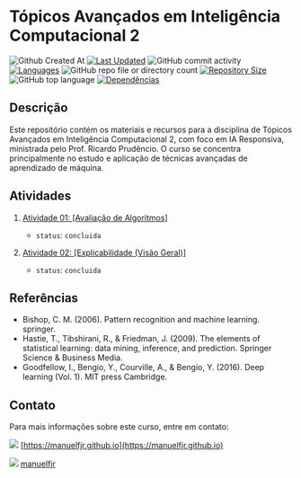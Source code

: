 # Tópicos Avançados em Inteligência Computacional 2
![Github Created At](https://img.shields.io/github/created-at/manuelfjr/topicos_avancados_ic_ii)
[![Last Updated](https://img.shields.io/github/last-commit/manuelfjr/topicos_avancados_ic_ii.svg)](https://github.com/manuelfjr/topicos_avancados_ic_ii/commits/master)
![GitHub commit activity](https://img.shields.io/github/commit-activity/w/manuelfjr/topicos_avancados_ic_ii)
[![Languages](https://img.shields.io/github/languages/count/manuelfjr/topicos_avancados_ic_ii)](https://github.com/manuelfjr/topicos_avancados_ic_ii)
![GitHub repo file or directory count](https://img.shields.io/github/directory-file-count/manuelfjr/topicos_avancados_ic_ii)
[![Repository Size](https://img.shields.io/github/repo-size/manuelfjr/topicos_avancados_ic_ii)](https://github.com/manuelfjr/topicos_avancados_ic_ii)
![GitHub top language](https://img.shields.io/github/languages/top/manuelfjr/topicos_avancados_ic_ii)
[![Dependências](https://img.shields.io/librariesio/github/manuelfjr/topicos_avancados_ic_ii)](https://libraries.io/github/manuelfjr/topicos_avancados_ic_ii)


## Descrição
Este repositório contém os materiais e recursos para a disciplina de Tópicos Avançados em Inteligência Computacional 2, com foco em IA Responsiva, ministrada pelo Prof. Ricardo Prudêncio. O curso se concentra principalmente no estudo e aplicação de técnicas avançadas de aprendizado de máquina.

## Atividades

1. [Atividade 01: [Avaliação de Algoritmos]](/notebooks/01.atividade-01-dt.ipynb)
    - `status`: `concluida`

2. [Atividade 02: [Explicabilidade (Visão Geral)]](/notebooks/02.atividade-02.md)
    - `status`: `concluida`


## Referências
- Bishop, C. M. (2006). Pattern recognition and machine learning. springer.
- Hastie, T., Tibshirani, R., & Friedman, J. (2009). The elements of statistical learning: data mining, inference, and prediction. Springer Science & Business Media.
- Goodfellow, I., Bengio, Y., Courville, A., & Bengio, Y. (2016). Deep learning (Vol. 1). MIT press Cambridge.

## Contato
Para mais informações sobre este curso, entre em contato:

[<img src="https://img.icons8.com/ios/20/000000/domain.png"/>](https://manuelfjr.github.io) [https://manuelfjr.github.io](https://manuelfjr.github.io)

[<img src="https://img.icons8.com/ios/20/000000/github--v1.png"/>](https://github.com/manuelfjr) [manuelfjr](https://github.com/manuelfjr)

